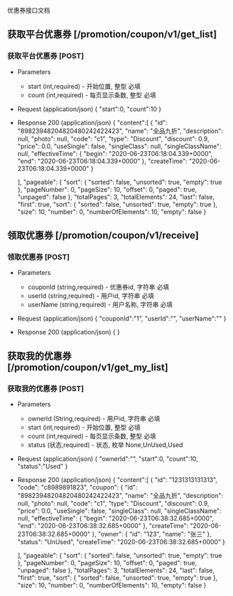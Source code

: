 
<!-- aglio -i coupon.md -o coupon.html -->
<!-- drakov -f ./coupon.md -p 3000 -->

优惠券接口文档



## 获取平台优惠券 [/promotion/coupon/v1/get_list]

### 获取平台优惠券 [POST]

+ Parameters
  + start (int,required) - 开始位置, 整型 必填
  + count (int,required) - 每页显示条数, 整型  必填
   
+ Request (application/json)
{
  "start":0,
  "count":10
}

+ Response 200 (application/json)
{
  "content":[
    {
        "id": "89823948204820480242422423",
        "name": "全品九折",
        "description": null,
        "photo": null,
        "code": "c1",
        "type": "Discount",
        "discount": 0.9,
        "price": 0.0,
        "useSingle": false,
        "singleClass": null,
        "singleClassName": null,
        "effectiveTime": {
            "begin": "2020-06-23T06:18:04.339+0000",
            "end": "2020-06-23T06:18:04.339+0000"
        },
        "createTime": "2020-06-23T06:18:04.339+0000"
    }

  ],
  "pageable": {
      "sort": {
          "sorted": false,
          "unsorted": true,
          "empty": true
      },
      "pageNumber": 0,
      "pageSize": 10,
      "offset": 0,
      "paged": true,
      "unpaged": false
  },
  "totalPages": 3,
  "totalElements": 24,
  "last": false,
  "first": true,
  "sort": {
      "sorted": false,
      "unsorted": true,
      "empty": true
  },
  "size": 10,
  "number": 0,
  "numberOfElements": 10,
  "empty": false
}



## 领取优惠券 [/promotion/coupon/v1/receive]

### 领取优惠券 [POST]

+ Parameters

  + couponId (string,required) - 优惠券id, 字符串 必填
  + userId (string,required) - 用户id, 字符串 必填
  + userName (string,required) - 用户名称, 字符串 必填

   
+ Request (application/json)
{
  "couponId":"1",
  "userId":"",
  "userName":""
}

+ Response 200 (application/json)
{
}







## 获取我的优惠券 [/promotion/coupon/v1/get_my_list]

### 获取我的优惠券 [POST]

+ Parameters
  + ownerId (String,required) - 用户id, 字符串 必填
  + start (int,required) - 开始位置, 整型 必填
  + count (int,required) - 每页显示条数, 整型  必填
  + status (状态,required) - 状态, 枚举 None,UnUsed,Used
   
+ Request (application/json)
{
  "ownerId":"",
  "start":0,
  "count":10,
  "status":"Used"
}

+ Response 200 (application/json)
{
  "content":[
    {
        "id": "1231313131313",
        "code": "c8989891823",
        "coupon": {
            "id": "89823948204820480242422423",
            "name": "全品九折",
            "description": null,
            "photo": null,
            "code": "c1",
            "type": "Discount",
            "discount": 0.9,
            "price": 0.0,
            "useSingle": false,
            "singleClass": null,
            "singleClassName": null,
            "effectiveTime": {
                "begin": "2020-06-23T06:38:32.685+0000",
                "end": "2020-06-23T06:38:32.685+0000"
            },
            "createTime": "2020-06-23T06:38:32.685+0000"
        },
        "owner": {
            "id": "123",
            "name": "张三"
        },
        "status": "UnUsed",
        "createTime": "2020-06-23T06:38:32.685+0000"
    }

  ],
  "pageable": {
      "sort": {
          "sorted": false,
          "unsorted": true,
          "empty": true
      },
      "pageNumber": 0,
      "pageSize": 10,
      "offset": 0,
      "paged": true,
      "unpaged": false
  },
  "totalPages": 3,
  "totalElements": 24,
  "last": false,
  "first": true,
  "sort": {
      "sorted": false,
      "unsorted": true,
      "empty": true
  },
  "size": 10,
  "number": 0,
  "numberOfElements": 10,
  "empty": false
}



